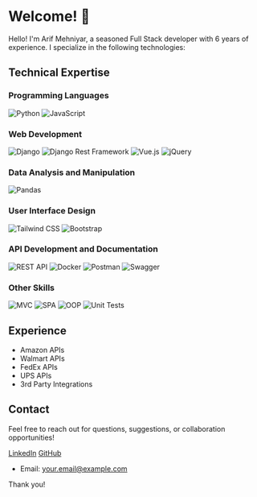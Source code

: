 # Welcome! 👋

Hello! I'm Arif Mehniyar, a seasoned Full Stack developer with 6 years of experience. I specialize in the following technologies:

## Technical Expertise

### Programming Languages
![Python](https://img.shields.io/badge/Python-3776AB?style=for-the-badge&logo=python&logoColor=white)
![JavaScript](https://img.shields.io/badge/JavaScript-F7DF1E?style=for-the-badge&logo=javascript&logoColor=black)

### Web Development
![Django](https://img.shields.io/badge/Django-092E20?style=for-the-badge&logo=django&logoColor=white)
![Django Rest Framework](https://img.shields.io/badge/Django_Rest_Framework-092E20?style=for-the-badge&logo=django&logoColor=white)
![Vue.js](https://img.shields.io/badge/Vue.js-4FC08D?style=for-the-badge&logo=vue.js&logoColor=white)
![jQuery](https://img.shields.io/badge/jQuery-0769AD?style=for-the-badge&logo=jquery&logoColor=white)

### Data Analysis and Manipulation
![Pandas](https://img.shields.io/badge/Pandas-150458?style=for-the-badge&logo=pandas&logoColor=white)

### User Interface Design
![Tailwind CSS](https://img.shields.io/badge/Tailwind_CSS-38B2AC?style=for-the-badge&logo=tailwind-css&logoColor=white)
![Bootstrap](https://img.shields.io/badge/Bootstrap-563D7C?style=for-the-badge&logo=bootstrap&logoColor=white)

### API Development and Documentation
![REST API](https://img.shields.io/badge/REST_API-009688?style=for-the-badge&logo=rest&logoColor=white)
![Docker](https://img.shields.io/badge/Docker-2496ED?style=for-the-badge&logo=docker&logoColor=white)
![Postman](https://img.shields.io/badge/Postman-FF6C37?style=for-the-badge&logo=postman&logoColor=white)
![Swagger](https://img.shields.io/badge/Swagger-85EA2D?style=for-the-badge&logo=swagger&logoColor=black)

### Other Skills
![MVC](https://img.shields.io/badge/MVC-1976D2?style=for-the-badge&logo=mvc&logoColor=white)
![SPA](https://img.shields.io/badge/SPA-4FC08D?style=for-the-badge&logo=spa&logoColor=white)
![OOP](https://img.shields.io/badge/OOP-212121?style=for-the-badge&logo=oob&logoColor=white)
![Unit Tests](https://img.shields.io/badge/Unit_Tests-009688?style=for-the-badge&logo=testing-library&logoColor=white)

## Experience
- Amazon APIs
- Walmart APIs
- FedEx APIs
- UPS APIs
- 3rd Party Integrations

## Contact
Feel free to reach out for questions, suggestions, or collaboration opportunities!

[LinkedIn](https://www.linkedin.com/in/mehniyarif/)
[GitHub](https://github.com/mehniyarif/)
- Email: [your.email@example.com](mailto:your.email@example.com)

Thank you!
